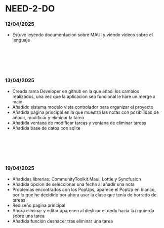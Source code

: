 # NEED-2-DO

### 12/04/2025

- Estuve leyendo documentacion sobre MAUI y viendo videos sobre el lenguaje

&nbsp;
--- 
&nbsp;

### 13/04/2025

- Creada rama Developer en github en la que añadi los cambios realizados, una vez que la aplicacion sea funcional le hare un merge a main
- Añadido sistema modelo vista controlador para organizar el proyecto
- Añadida pagina principal en la que muestra las notas con posibilidad de añadir, modificar y eliminar la tarea
- Añadida ventana de modificar tareas y ventana de eliminar tareas
- Añadida base de datos con sqlite

&nbsp;
--- 
&nbsp;

### 19/04/2025

- Añadidas librerias: CommunityToolkit.Maui, Lottie y Syncfusion
- Añadida opcion de seleccionar una fecha al añadir una nota
- Problemas encontrados con los PopUps, aparece el PopUp en blanco, por lo que he decidido por ahora usar la clase que tenía de borrado de tareas
- Rediseño pagina principal
- Ahora eliminar y editar aparecen al deslizar el dedo hacia la izquierda sobre una tarea
- Añadida función deshacer tras eliminar una tarea
